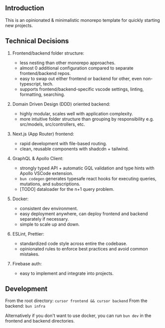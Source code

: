 ## Introduction

This is an opinionated & minimalistic monorepo template for quickly starting new projects.

## Technical Decisions

1. Frontend/backend folder structure:

   - less nesting than other monorepo approaches.
   - almost 0 additional configuration compared to separate frontend/backend repos.
   - easy to swap out either frontend or backend for other, even non-typescript, tech.
   - supports frontend/backend-specific vscode settings, linting, formatting, searching.

2) Domain Driven Design (DDD) oriented backend:

   - highly modular, scales well with application complexity.
   - more intuitive folder structure than grouping by responsibility e.g. src/models, src/controllers, etc.

3) Next.js (App Router) frontend:

   - rapid development with file-based routing.
   - clean, reusable components with shadcdn + tailwind.

4) GraphQL & Apollo Client:

   - strongly typed API + automatic GQL validation and type hints with Apollo VSCode extension.
   - `bun codegen` generates typesafe react hooks for executing queries, mutations, and subscriptions.
   - [TODO] dataloader for the n+1 query problem.

5) Docker:

   - consistent dev environment.
   - easy deployment anywhere, can deploy frontend and backend separately if necessary.
   - simple to scale up and down.

6) ESLint, Prettier:

   - standardized code style across entire the codebase.
   - opinionated rules to enforce best practices and avoid common mistakes.

7) Firebase auth:
   - easy to implement and integrate into projects.

## Development

From the root directory: `cursor frontend && cursor backend`
From the backend: `bun infra`

Alternatively if you don't want to use docker, you can run `bun dev` in the frontend and backend directories.
